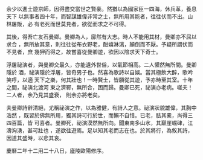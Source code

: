 余少以進士遊京師，因得盡交當世之賢豪。然猶以為國家臣一四海，休兵革，養息天下
以無事者四十年，而智謀雄偉非常之士，無所用其能者，往往伏而不出。山林屠販，必
有老死而世莫見者，欲從而求之不可得。

其後，得吾亡友石曼卿。曼卿為人，廓然有大志。時人不能用其材，曼卿亦不屈以求合
，無所放其意，則往往從布衣野老，酣嬉淋漓，顛倒而不厭。予疑所謂伏而不見者，庶
幾狎而得之，故嘗喜從曼卿遊，欲因以陰求天下奇士。

浮屠祕演者，與曼卿交最久，亦能遺外世俗，以氣節相高。二人懽然無所間。曼卿隱於
酒，祕演隱於浮屠，皆奇男子也。然喜為歌詩以自娛。當其極飲大醉，歌吟笑呼，以適
天下之樂，何其壯也！一時賢士，皆願從其遊，予亦時至其室。十年之間，祕演北渡河
東之濟鄆，無所合，困而歸。曼卿已死，祕演亦老病。嗟夫！二人者，余乃見其盛衰，
則余亦將老矣。

夫曼卿詩辭清絕，尤稱祕演之作，以為雅健，有詩人之意。祕演狀貌雄偉，其胸中浩然
，既習於佛無所用，獨其詩可行於世，而懶不自惜。已老，胠其橐，尚得三四百篇，皆
可喜者。曼卿死，祕演漠然無所向。聞東南多山水，其巔崖崛硉，江濤洶湧，甚可壯也
，遂欲往遊焉。足以知其老而志在也。於其將行，為敘其詩，因道其盛時，以悲其哀。

慶曆二年十二用二十八日，廬陵歐陽修序。

